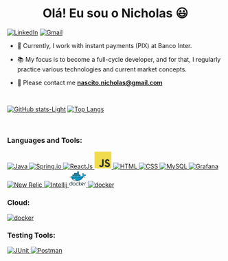 
<h1 align="center">Olá! Eu sou o Nicholas 😃</h1>

[![LinkedIn](https://img.shields.io/badge/LinkedIn-0077B5?style=for-the-badge&logo=linkedin&logoColor=white)](https://www.linkedin.com/in/nascito-nicholas/) [![Gmail](https://img.shields.io/badge/Gmail-D14836?style=for-the-badge&logo=gmail&logoColor=white)](mailto:nacito.nicholas@gmail.com)

- 🏦 Currently, I work with instant payments (PIX) at Banco Inter.

- 📚 My focus is to become a full-cycle developer, and for that, I regularly practice various technologies and current market concepts.

- 📍 Please contact me **nascito.nicholas@gmail.com**

</br>
<div>

[![GitHub stats-Light](https://github-readme-stats.vercel.app/api?username=nascitonicholas&show_icons=true&theme=default#gh-light-mode-only)](https://github.com/nascitonicholas)
[![Top Langs](https://github-readme-stats.vercel.app/api/top-langs/?username=nascitonicholas&hide_progress=true)](https://github.com/nascitonicholas)

</div>


<div style="display: inline_block"><br>
<h3 align="left">Languages and Tools:</h3>
<p align="left"> 



<a href="https://docs.oracle.com/en/java/javase/17/" target="_blank" rel="noreferrer"> <img src="https://logosvector.net/wp-content/uploads/2013/03/java-eps-vector-logo.png" alt="Java" width="40" height="40"/> </a> 
<a href="https://spring.io/quickstart" target="_blank" rel="noreferrer"> <img src="https://upload.wikimedia.org/wikipedia/commons/4/44/Spring_Framework_Logo_2018.svg" alt="Spring.io" width="40" height="40"/> </a>
<a href="https://react.dev/reference/react" target="_blank" rel="noreferrer"> <img src="https://asset.brandfetch.io/idbkMiejO4/idPb1Ml9cZ.png" alt="ReactJs" width="40" height="40"/> </a>
<a href="https://developer.mozilla.org/en-US/docs/Web/JavaScript" target="_blank" rel="noreferrer"> <img src="https://raw.githubusercontent.com/devicons/devicon/master/icons/javascript/javascript-original.svg" alt="javascript" width="40" height="40"/> </a> 
<a href="https://developer.mozilla.org/en-US/docs/Web/HTML" target="_blank" rel="noreferrer"> <img src="https://upload.wikimedia.org/wikipedia/commons/6/61/HTML5_logo_and_wordmark.svg" alt="HTML" width="40" height="40"/> </a> 
<a href="https://developer.mozilla.org/en-US/docs/Web/CSS" target="_blank" rel="noreferrer"> <img src="https://upload.wikimedia.org/wikipedia/commons/d/d5/CSS3_logo_and_wordmark.svg" alt="CSS" width="40" height="40"/> </a> 
<a href="https://dev.mysql.com/doc/" target="_blank" rel="noreferrer"> <img src="https://asset.brandfetch.io/idBdG8DdKe/idSEhEKy8_.svg" alt="MySQL" width="40" height="40"/> </a> 
<a href="https://grafana.com/" target="_blank" rel="noreferrer"> <img src="https://cdn.cdnlogo.com/logos/g/64/grafana.svg" alt="Grafana" width="40" height="40"/> </a>
<a href="https://docs.newrelic.com" target="_blank" rel="noreferrer"> <img src="https://asset.brandfetch.io/ideNFctXie/id2J8_E6vy.svg" alt="New Relic" width="40" height="40"/> </a> 
<a href="https://www.jetbrains.com/pt-br/idea/features/" target="_blank" rel="noreferrer"> <img src="https://upload.wikimedia.org/wikipedia/commons/9/9c/IntelliJ_IDEA_Icon.svg" alt="Intellij" width="40" height="40"/> </a>
<a href="https://www.docker.com/" target="_blank" rel="noreferrer"> <img src="https://raw.githubusercontent.com/devicons/devicon/master/icons/docker/docker-original-wordmark.svg" alt="docker" width="40" height="40"/> </a>
<a href="https://kubernetes.io/pt-br/docs/concepts/overview/what-is-kubernetes/" target="_blank" rel="noreferrer"> <img src="https://asset.brandfetch.io/idJMXjfNh8/id_TsPiwJD.svg" alt="docker" width="40" height="40"/> </a> 

</div>
<div>
<h3 align="left">Cloud:</h3>
<a href="https://aws.amazon.com/pt/free/compute/?trk=d0b462ed-a9ff-4714-8a75-634758c49d4c&sc_channel=ps&ef_id=CjwKCAjwo7iiBhAEEiwAsIxQEThqrb7aDVvThkKMbLexdr0nSIvGLhHPPNl-bTkbKtWhsXbvnPnuoxoCNHQQAvD_BwE:G:s&s_kwcid=AL!4422!3!490489331969!p!!g!!amazon%20cloud!12024810921!121376982612" target="_blank" rel="noreferrer"> <img src="https://asset.brandfetch.io/idYwGY4LgH/idAeCbMakF.png" alt="docker" width="40" height="40"/> </a> 

</div>
<div>
<h3 align="left">Testing Tools:</h3>
<a href="https://junit.org/junit5/" target="_blank" rel="noreferrer"> <img src="https://asset.brandfetch.io/idD7RfhCFS/id3KSPzOxb.png" alt="JUnit" width="40" height="40"/> </a> 
<a href="https://www.postman.com" target="_blank" rel="noreferrer"> <img src="https://asset.brandfetch.io/idhOaW1dtX/idL6IImU92.svg" alt="Postman" width="40" height="40"/> </a> 
</div>

